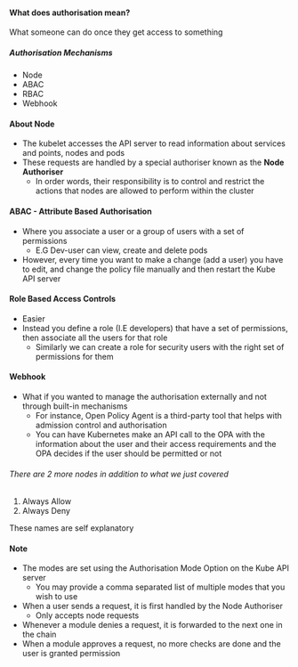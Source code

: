 
#### What does authorisation mean?

What someone can do once they get access to something


##### Authorisation Mechanisms

- Node
- ABAC
- RBAC
- Webhook

#### About Node

- The kubelet accesses the API server to read information about services and points, nodes and pods
- These requests are handled by a special authoriser known as the **Node Authoriser**
	- In order words, their responsibility is to control and restrict the actions that nodes are allowed to perform within the cluster

#### ABAC - Attribute Based Authorisation

- Where you associate a user or a group of users with a set of permissions
	- E.G Dev-user can view, create and delete pods
- However, every time you want to make a change (add a user) you have to edit, and change the policy file manually and then restart the Kube API server

#### Role Based Access Controls

- Easier
- Instead you define a role (I.E developers) that have a set of permissions, then associate all the users for that role
	- Similarly we can create a role for security users with the right set of permissions for them

#### Webhook

- What if you wanted to manage the authorisation externally and not through built-in mechanisms
	-  For instance, Open Policy Agent is a third-party tool that helps with admission control and authorisation
	- You can have Kubernetes make an API call to the OPA with the information about the user and their access requirements and the OPA decides if the user should be permitted or not


###### There are 2 more nodes in addition to what we just covered

1. Always Allow
2. Always Deny

These names are self explanatory

#### Note

- The modes are set using the Authorisation Mode Option on the Kube API server
	- You may provide a comma separated list of multiple modes that you wish to use
- When a user sends a request, it is first handled by the Node Authoriser 
	- Only accepts node requests
- Whenever a module denies a request, it is forwarded to the next one in the chain
- When a module approves a request, no more checks are done and the user is granted permission 